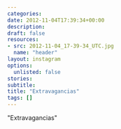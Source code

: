 ```yaml
---
categories:
date: 2012-11-04T17:39:34+00:00
description:
draft: false
resources:
- src: 2012-11-04_17-39-34_UTC.jpg
  name: "header"
layout: instagram
options:
  unlisted: false
stories:
subtitle:
title: "Extravagancias"
tags: []
---
```


"Extravagancias"
